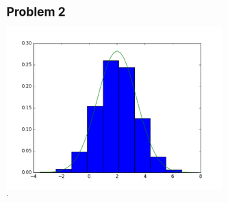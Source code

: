 # Problem 2
![graph for Problem 2](https://github.com/alessandro-gentilini/mcmc_problems/blob/master/Problem_2.png).
